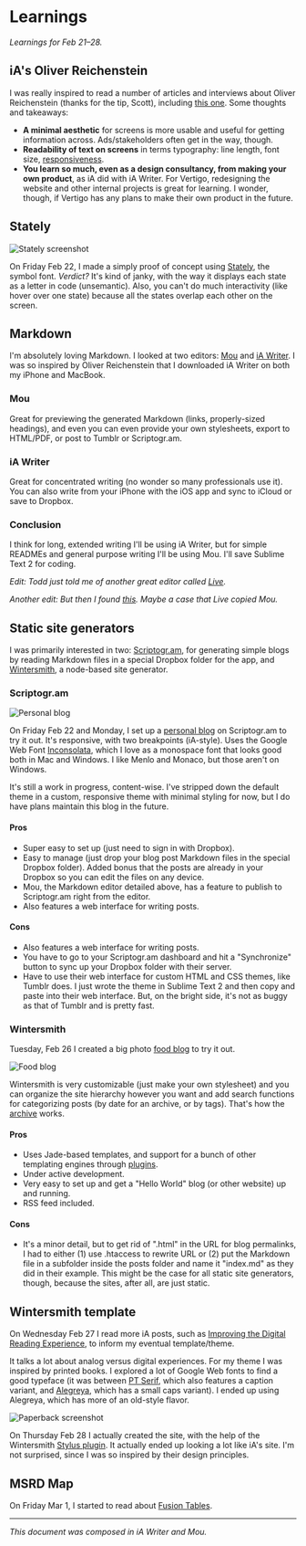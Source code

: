 # Learnings
*Learnings for Feb 21–28.*


## iA's Oliver Reichenstein

I was really inspired to read a number of articles and interviews about Oliver Reichenstein (thanks for the tip, Scott), including [this one](http://www.theverge.com/2012/7/24/3177332/ia-oliver-reichenstein-writer-interview-good-design-is-invisible). Some thoughts and takeaways:

- **A minimal aesthetic** for screens is more usable and useful for getting information across. Ads/stakeholders often get in the way, though.
- **Readability of text on screens** in terms typography: line length, font size, [responsiveness](http://informationarchitects.net/blog/responsive-typography-the-basics/).
- **You learn so much, even as a design consultancy, from making your own product**, as iA did with iA Writer. For Vertigo, redesigning the website and other internal projects is great for learning. I wonder, though, if Vertigo has any plans to make their own product in the future.

## Stately

![Stately screenshot](images/vertigo.png)

On Friday Feb 22, I made a simply proof of concept using [Stately](http://intridea.github.com/stately/), the symbol font. *Verdict?* It's kind of janky, with the way it displays each state as a letter in code (unsemantic). Also, you can't do much interactivity (like hover over one state) because all the states overlap each other on the screen.

## Markdown

I'm absolutely loving Markdown. I looked at two editors: [Mou](http://mouapp.com/) and [iA Writer](http://www.iawriter.com/mac/). I was so inspired by Oliver Reichenstein that I downloaded iA Writer on both my iPhone and MacBook.

### Mou

Great for previewing the generated Markdown (links, properly-sized headings), and even you can even provide your own stylesheets, export to HTML/PDF, or post to Tumblr or Scriptogr.am.

### iA Writer

Great for concentrated writing (no wonder so many professionals use it). You can also write from your iPhone with the iOS app and sync to iCloud or save to Dropbox.

### Conclusion
I think for long, extended writing I'll be using iA Writer, but for simple READMEs and general purpose writing I'll be using Mou. I'll save Sublime Text 2 for coding.

*Edit: Todd just told me of another great editor called [Live](http://markdownlive.com/).*

*Another edit: But then I found [this](http://www.techinasia.com/copycats-steal-design-chinesedeveloped-markdown-app/). Maybe a case that Live copied Mou.*

## Static site generators

I was primarily interested in two: [Scriptogr.am](http://scriptogr.am/about/), for generating simple blogs by reading Markdown files in a special Dropbox folder for the app, and [Wintersmith](http://jnordberg.github.com/wintersmith/), a node-based site generator.

### Scriptogr.am

![Personal blog](images/personal-blog.png)

On Friday Feb 22 and Monday, I set up a [personal blog](http://scriptogr.am/justinjaywang) on Scriptogr.am to try it out. It's responsive, with two breakpoints (iA-style). Uses the Google Web Font [Inconsolata](http://www.google.com/fonts/specimen/Inconsolata), which I love as a monospace font that looks good both in Mac and Windows. I like Menlo and Monaco, but those aren't on Windows.

It's still a work in progress, content-wise. I've stripped down the default theme in a custom, responsive theme with minimal styling for now, but I do have plans maintain this blog in the future.

#### Pros

- Super easy to set up (just need to sign in with Dropbox).
- Easy to manage (just drop your blog post Markdown files in the special Dropbox folder). Added bonus that the posts are already in your Dropbox so you can edit the files on any device.
- Mou, the Markdown editor detailed above, has a feature to publish to Scriptogr.am right from the editor.
- Also features a web interface for writing posts.

#### Cons

- Also features a web interface for writing posts.
- You have to go to your Scriptogr.am dashboard and hit a "Synchronize" button to sync up your Dropbox folder with their server. 
- Have to use their web interface for custom HTML and CSS themes, like Tumblr does. I just wrote the theme in Sublime Text 2 and then copy and paste into their web interface. But, on the bright side, it's not as buggy as that of Tumblr and is pretty fast.

### Wintersmith

Tuesday, Feb 26 I created a big photo [food blog](http://food.justinjaywang.com/) to try it out. 

![Food blog](images/food-blog.png)

Wintersmith is very customizable (just make your own stylesheet) and you can organize the site hierarchy however you want and add search functions for categorizing posts (by date for an archive, or by tags). That's how the [archive](http://food.justinjaywang.com/archive/) works.

#### Pros

- Uses Jade-based templates, and support for a bunch of other templating engines through [plugins](https://github.com/jnordberg/wintersmith/wiki/Plugins).
- Under active development.
- Very easy to set up and get a "Hello World" blog (or other website) up and running.
- RSS feed included.

#### Cons

- It's a minor detail, but to get rid of ".html" in the URL for blog permalinks, I had to either (1) use .htaccess to rewrite URL or (2) put the Markdown file in a subfolder inside the posts folder and name it "index.md" as they did in their example. This might be the case for all static site generators, though, because the sites, after all, are just static.

## Wintersmith template

On Wednesday Feb 27 I read more iA posts, such as [Improving the Digital Reading Experience](http://informationarchitects.net/blog/Improving-the-Digital-Reading-Experience/), to inform my eventual template/theme.

It talks a lot about analog versus digital experiences. For my theme I was inspired by printed books. I explored a lot of Google Web fonts to find a good typeface (it was between [PT Serif](http://www.google.com/fonts/specimen/PT+Serif), which also features a caption variant, and [Alegreya](http://www.google.com/fonts/specimen/Alegreya), which has a small caps variant). I ended up using Alegreya, which has more of an old-style flavor.

![Paperback screenshot](images/paperback-permalink.png)

On Thursday Feb 28 I actually created the site, with the help of the Wintersmith [Stylus plugin](https://github.com/jnwng/wintersmith-stylus). It actually ended up looking a lot like iA's site. I'm not surprised, since I was so inspired by their design principles.

## MSRD Map

On Friday Mar 1, I started to read about [Fusion Tables](http://support.google.com/fusiontables/answer/2571232?hl=en&ref_topic=1652595).

---
*This document was composed in iA Writer and Mou.*